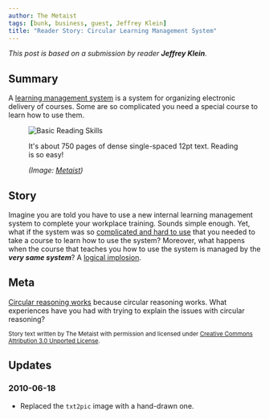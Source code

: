 ```yaml
---
author: The Metaist
tags: [bunk, business, guest, Jeffrey Klein]
title: "Reader Story: Circular Learning Management System"
---
```


_This post is based on a submission by reader **Jeffrey Klein**._

## Summary

<div class="entry-summary" markdown="1">

A [learning management system][wiki-lms] is a system for organizing electronic
delivery of courses. Some are so complicated you need a special course to learn
how to use them.

</div>

[wiki-lms]: http://en.wikipedia.org/wiki/Learning_management_system

<figure markdown="1">

![Basic Reading Skills]({{thumbnail}})

<figcaption>
  It's about 750 pages of dense single-spaced 12pt text. Reading is so easy!
  <address markdown="1">

(Image: [Metaist]({{thumbnail}}))</address>

</figcaption>
</figure><!--more-->

## Story

Imagine you are told you have to use a new internal learning management system
to complete your workplace training. Sounds simple enough. Yet, what if the
system was so [complicated and hard to use][wiki-ux] that you needed to take a
course to learn how to use the system? Moreover, what happens when the course
that teaches you how to use the system is managed by the _**very same system**_?
A [logical implosion][wiki-circ].

[wiki-ux]: http://en.wikipedia.org/wiki/Usability
[wiki-circ]: http://en.wikipedia.org/wiki/Circular_reasoning

## Meta

[Circular reasoning works][1] because circular reasoning works. What experiences
have you had with trying to explain the issues with circular reasoning?

[1]: http://itodyaso.files.wordpress.com/2009/06/circular-reasoning-works-because.jpg?w=400&h=376

<small>Story text written by The Metaist with permission and licensed under
[Creative Commons Attribution 3.0 Unported License][cc-by].</small>

[cc-by]: http://creativecommons.org/licenses/by/3.0/

## Updates

### <span class="rel-date" title="2010-06-18T18:43:18-04:00">2010-06-18</span>

- Replaced the `txt2pic` image with a hand-drawn one.
